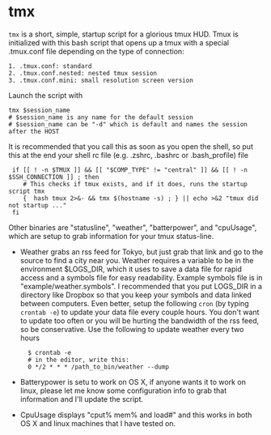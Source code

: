 # tmx
`tmx` is a short, simple, startup script for a glorious tmux HUD. Tmux is
initialized with this bash script that opens up a tmux with a special
.tmux.conf file depending on the type of connection:

    1. .tmux.conf: standard 
    2. .tmux.conf.nested: nested tmux session
    3. .tmux.conf.mini: small resolution screen version

Launch the script with 

    tmx $session_name
    # $session_name is any name for the default session
    # $session_name can be "-d" which is default and names the session after the HOST
    
It is recommended that you call this as soon as you open the shell, so
put this at the end your shell rc file (e.g. .zshrc, .bashrc or .bash_profile) file

     if [[ ! -n $TMUX ]] && [[ "$COMP_TYPE" != "central" ]] && [[ ! -n $SSH_CONNECTION ]] ; then
        # This checks if tmux exists, and if it does, runs the startup script tmx
        {  hash tmux 2>&- && tmx $(hostname -s) ; } || echo >&2 "tmux did not startup ..."
     fi

Other binaries are "statusline", "weather", "batterpower", and
"cpuUsage", which are setup to grab information for your tmux
status-line. 

* Weather grabs an rss feed for Tokyo, but just grab that link and go to
the source to find a city near you. Weather requires a variable to be in
the environment $LOGS_DIR, which it uses to save a data file for rapid
access and a symbols file for easy readability. Example symbols file is
in "example/weather.symbols". I recommended that you put LOGS_DIR in a
directory like Dropbox so that you keep your symbols and data linked
between computers. Even better, setup the following `cron` (by typing
`crontab -e`) to update your data file every couple hours. You don't
want to update too often or you will be hurting the bandwidth of the rss
feed, so be conservative. Use the following to update weather every two hours
    
        $ crontab -e 
        # in the editor, write this:
        0 */2 * * * /path_to_bin/weather --dump 

* Batterypower is setu to work on OS X, if anyone wants it to work
on linux, please let me know some configuration info to grab that
information and I'll update the script. 

* CpuUsage displays "cput% mem% and load#" and this works in both OS X
and linux machines that I have tested on.


